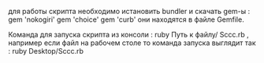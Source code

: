 для работы скрипта необходимо истановить bundler и скачать gem-ы :
gem 'nokogiri'
gem 'choice'
gem 'curb'
они находятся в файле Gemfile.

Команда для запуска скрипта из консоли : ruby Путь к файлу/ Sccc.rb , например если файл на рабочем столе то команда запуска выглядит так : ruby Desktop/Sccc.rb





